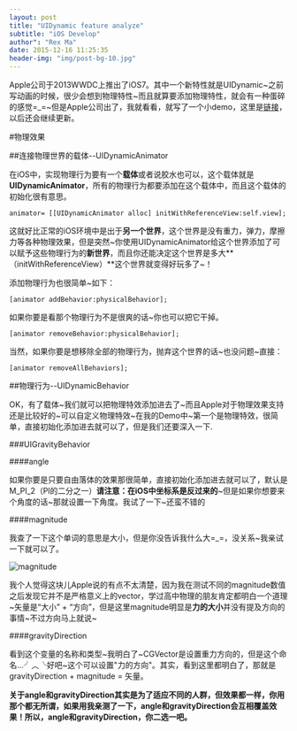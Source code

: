 ```yaml
---
layout: post
title: "UIDynamic feature analyze"
subtitle: "iOS Develop"
author": "Rex Ma"
date: 2015-12-16 11:25:35
header-img: "img/post-bg-10.jpg"
---
```


Apple公司于2013WWDC上推出了iOS7。其中一个新特性就是UIDynamic~之前写动画的时候，很少会想到物理特性~而且就算要添加物理特性，就会有一种蛋碎的感觉=_=~但是Apple公司出了，我就看看，就写了一个小demo，这里是[链接](https://github.com/RexMa88/UIDynamic-Demo)，以后还会继续更新。

#物理效果

##连接物理世界的载体--UIDynamicAnimator

在iOS中，实现物理行为要有一个**载体**或者说胶水也可以，这个载体就是**UIDynamicAnimator**，所有的物理行为都要添加在这个载体中，而且这个载体的初始化很有意思。
	
	animator= [[UIDynamicAnimator alloc] initWithReferenceView:self.view];
	
这就好比正常的iOS环境中是出于**另一个世界**，这个世界是没有重力，弹力，摩擦力等各种物理效果，但是突然~你使用UIDynamicAnimator给这个世界添加了可以赋予这些物理行为的**新世界**，而且你还能决定这个世界是多大**（initWithReferenceView）**这个世界就变得好玩多了~！

添加物理行为也很简单~如下：

	[animator addBehavior:physicalBehavior];
	
如果你要是看那个物理行为不是很爽的话~你也可以把它干掉。

	[animator removeBehavior:physicalBehavior];

当然，如果你要是想移除全部的物理行为，抛弃这个世界的话~也没问题~直接：
	
	[animator removeAllBehaviors];
	
##物理行为--UIDynamicBehavior

OK，有了载体~我们就可以把物理特效添加进去了~而且Apple对于物理效果支持还是比较好的~可以自定义物理特效~在我的Demo中~第一个是物理特效，很简单，直接初始化添加进去就可以了，但是我们还要深入一下.

###UIGravityBehavior

####angle

如果你要是只要自由落体的效果那很简单，直接初始化添加进去就可以了，默认是M_PI_2（PI的二分之一）**请注意：在iOS中坐标系是反过来的**~但是如果你想要来个角度的话~那就设置一下角度。我试了一下~还蛮不错的

####magnitude

我查了一下这个单词的意思是大小，但是你没告诉我什么大=_=，没关系~我亲试一下就可以了。

![magnitude](http://machaotest.oss-cn-beijing.aliyuncs.com/picture/magnitude.png)

我个人觉得这块儿Apple说的有点不太清楚，因为我在测试不同的magnitude数值之后发现它并不是严格意义上的vector，学过高中物理的朋友肯定都明白一个道理~矢量是“大小” + “方向”，但是这里magnitude明显是**力的大小**并没有提及方向的事情~不过方向马上就说~

####gravityDirection

看到这个变量的名称和类型~我明白了~CGVector是设置重力方向的，但是这个命名...╯︿╰好吧~这个可以设置"力的方向"。其实，看到这里都明白了，那就是gravityDirection + magnitude = 矢量。

**关于angle和gravityDirection其实是为了适应不同的人群，但效果都一样，你用那个都无所谓，如果用我亲测了一下，angle和gravityDirection会互相覆盖效果！所以，angle和gravityDirection，你二选一吧。**
	